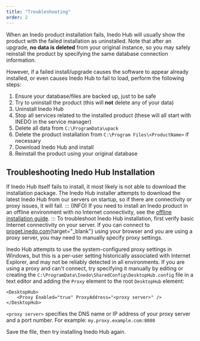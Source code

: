```yaml
---
title: "Troubleshooting"
order: 2
---
```


When an Inedo product installation fails, Inedo Hub will usually show the product with the failed installation as uninstalled. Note that after an upgrade, **no data is deleted** from your original instance, so you may safely reinstall the product by specifying the same database connection information.

However, if a failed install/upgrade causes the software to appear already installed, or even causes Inedo Hub to fail to load, perform the following steps:

1. Ensure your database/files are backed up, just to be safe
2. Try to uninstall the product (this will **not** delete any of your data)
3. Uninstall Inedo Hub
4. Stop all services related to the installed product (these will all start with INEDO in the service manager)
5. Delete all data from `C:\ProgramData\upack`
6. Delete the product installation from `C:\Program Files\<ProductName>` if necessary
7. Download Inedo Hub and install
8. Reinstall the product using your original database


## Troubleshooting Inedo Hub Installation
If Inedo Hub itself fails to install, it most likely is not able to download the installation package. The Inedo Hub installer attempts to download the latest Inedo Hub from our servers on startup, so if there are connectivity or proxy issues, it will fail.
::: (INFO) 
If you need to install an Inedo product in an offline environment with no Internet connectivity, see the [offline installation guide](/docs/installation/windows/desktophub-offline).
:::
To troubleshoot Inedo Hub installation, first verify basic Internet connectivity on your server. If you can connect to [proget.inedo.com](https://proget.inedo.com){target="_blank"} using your browser and you are using a proxy server, you may need to manually specify proxy settings.

Inedo Hub attempts to use the system-configured proxy settings in Windows, but this is a per-user setting historically associated with Internet Explorer, and may not be reliably detected in all environments. If you are using a proxy and can't connect, try specifying it manually by editing or creating the `C:\ProgramData\Inedo\SharedConfig\DesktopHub.config` file in a text editor and adding the `Proxy` element to the root `DesktopHub` element:
```
<DesktopHub>
    <Proxy Enabled="true" ProxyAddress="<proxy server>" />
</DesktopHub>
```

`<proxy server>` specifies the DNS name or IP address of your proxy server and a port number. For example: `my.proxy.example.com:8080`

Save the file, then try installing Inedo Hub again.